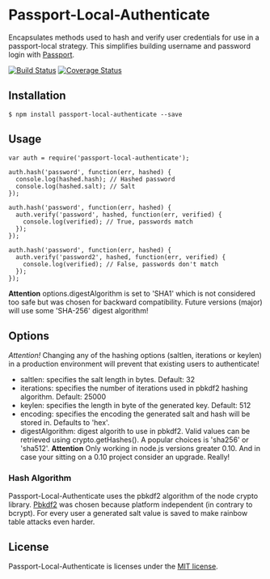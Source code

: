 # Passport-Local-Authenticate
Encapsulates methods used to hash and verify user credentials for use in a passport-local strategy. This simplifies building username and password login with [Passport](http://passportjs.org).

[![Build Status](https://travis-ci.org/saintedlama/passport-local-authenticate.png?branch=master)](https://travis-ci.org/saintedlama/passport-local-authenticate)
[![Coverage Status](https://coveralls.io/repos/github/saintedlama/passport-local-authenticate/badge.svg?branch=master)](https://coveralls.io/github/saintedlama/passport-local-authenticate?branch=master)

## Installation

    $ npm install passport-local-authenticate --save

## Usage

    var auth = require('passport-local-authenticate');

    auth.hash('password', function(err, hashed) {
      console.log(hashed.hash); // Hashed password
      console.log(hashed.salt); // Salt
    });

    auth.hash('password', function(err, hashed) {
      auth.verify('password', hashed, function(err, verified) {
        console.log(verified); // True, passwords match
      });
    });

    auth.hash('password', function(err, hashed) {
      auth.verify('password2', hashed, function(err, verified) {
        console.log(verified); // False, passwords don't match
      });
    });

**Attention** options.digestAlgorithm is set to 'SHA1' which is not considered too safe but was 
chosen for backward compatibility.
Future versions (major) will use some 'SHA-256' digest algorithm!

## Options
*Attention!* Changing any of the hashing options (saltlen, iterations or keylen) in a production environment will prevent that existing users to authenticate!

* saltlen: specifies the salt length in bytes. Default: 32
* iterations: specifies the number of iterations used in pbkdf2 hashing algorithm. Default: 25000
* keylen: specifies the length in byte of the generated key. Default: 512
* encoding: specifies the encoding the generated salt and hash will be stored in. Defaults to 'hex'.
* digestAlgorithm: digest algorith to use in pbkdf2. Valid values can be retrieved using crypto.getHashes().
    A popular choices is 'sha256' or 'sha512'.
    **Attention** Only working in node.js versions greater 0.10.  And in case your sitting on a 0.10 project consider an upgrade. Really! 

### Hash Algorithm
Passport-Local-Authenticate uses the pbkdf2 algorithm of the node crypto library. 
[Pbkdf2](http://en.wikipedia.org/wiki/PBKDF2) was chosen because platform independent
(in contrary to bcrypt). For every user a generated salt value is saved to make
rainbow table attacks even harder.

## License
Passport-Local-Authenticate is licenses under the [MIT license](http://opensource.org/licenses/MIT).
